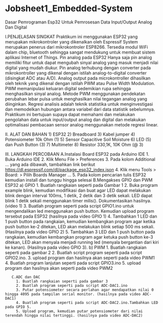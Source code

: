 # Jobsheet1_Embedded-System
Dasar Pemrograman Esp32 Untuk Pemrosesan Data Input/Output Analog Dan Digital

I.PENJELASAN SINGKAT
    Praktikum ini menggunakan ESP32 yang merupakan mikrokontroler yang dikenalkan oleh Espressif System merupakan penerus dari mikrokontroler ESP8266. Tersedia modul WiFi dalam chip, bluetooth sehingga sangat mendukung untuk membuat sistem aplikasi Internet of Things. Pin analog pada ESP32 Hanya saja pin analog memiliki fitur untuk dapat mengubah sinyal analog yang masuk menjadi nilai digital yang mudah diukur. Pin analog terhubung dengan converter pada mikrokontroller yang dikenal dengan istilah analog-to-digital converter (disingkat ADC atau A/D). Analog output pada microkontroller dihasilkan oleh teknik yang dikenal dengan istilah PWM atau Pulse Width Modulation. PWM memanipulasi keluaran digital sedemikian rupa sehingga menghasilkan sinyal analog. Metode PWM menggunakan pendekatan perubahan lebar pulsa untuk menghasilkan nilai tegangan analog yang diinginkan. 
    Regresi analisis adalah teknik statistika untuk menginvestigasi dan memodelkan hubungan antara variabel dari data statistik sebelumnya.
Praktikum ini bertujuan supaya dapat memahami dan melakukan pengolahan data untuk input/output analog dan digital dan melakukan optimalisasi pembacaan sensor analog menggunakan metode regresi linear.

II. ALAT DAN BAHAN 
     1) ESP32 
    2) Breadboard 
    3) Kabel jumper 
    4) Potensiometer 10k Ohm (1)
    5) Sensor Capacitive Soil Moisture 
    6) LED (5) dan Push Button (3)
    7) Multimeter 
    8) Resistor 330,1K, 10K Ohm (@ 3)

III. LANGKAH PERCOBAAN 
      A.Instalasi Board ESP32 pada Arduino IDE 
        1. Buka Arduino IDE 
        2. Klik Menu File > Preferences
        3. Pada kolom Additional ... yang ada dibawah, tambahkan link berikut https://dl.espressif.com/dl/package_esp32_index.json 
        4. Klik menu Tools > Board: > Pilih Boards Manager ...
        5. Pada kolom pencarian tulis ESP32 kemudian install dan tunggu hingga selesai
      B.Mengakses GPIO dan PWM ESP32
        a) GPIO
          1. Buatlah rangkaian seperti pada Gambar 1 
          2. Buka program example blink, kemudian modifikasi dan buat agar LED dapat melakukan blink dengan interval 100ms, 1 detik, 2 detik dan 3 detik sekali. 
             LED dapat blink 1 detik sekali menggunakan timer milis(). Dokumentasikan hasilnya. (video 1)
          3. Buatlah program seperti pada script GPIO1.ino untuk mengendalikan led menggunakan push button. Kemudian upload program tersebut pada ESP32 (hasilnya pada              video GPIO 1)
          4. Tambahkan 1 LED dan 1 push button pada rangkaian, kemudian kembangkan program agar ketika push button ke-2 ditekan, LED akan melakukan blink setiap 500 ms              sekali. (Hasilnya pada video GPIO 2)
          5. Tambahkan 3 LED dan 1 push button pada rangkaian, kemudian kembangkan program agar ketuka push button ke-3 ditekan, LED akan menyala menjadi running led                (menyala bergantian dari kiri ke kanan). (Hasilnya pada video GPIO 3).
        b) PWM 
           1. Buatlah rangkaian seperti pada gambar 2
           2. Buatlah script program seperti pada script GPIO2.ino.
           3. upload program dan hasilnya akan seperti pada video PWM1
           4. Buatlah program lanjutan seperti pada script GPIO3.ino
           5. upload program dan hasilnya akan seperti pada video PWM2

       C.ADC dan DAC 
         1. Buatlah rangkaian seperti pada gambar 3
         2. Buatlah program seperti pada script ADC-DAC1.ino
         3. Putar potensiometer secara perlahan agar mendapatkan nilai 0 hingga 4095 pada tampilan serial monitor. (hasilnya pada video ADC-DAC1)
         4. Buatlah program seperti pada script ADC-DAC2.ino.Tambahkan LED pada GPIO 5.
         5. Upload program, kemudian putar potensiometer dari nilai terendah hingga nilai tertinggi. (hasilnya pada video ADC-DAC2)



